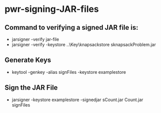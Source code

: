 # pwr-signing-JAR-files

## Command to verifying a signed JAR file is:
  
* jarsigner -verify jar-file
* jarsigner -verify -keystore ..\Key\knapsackstore sknapsackProblem.jar

## Generate Keys

* keytool -genkey -alias signFiles -keystore examplestore

## Sign the JAR File

* jarsigner -keystore examplestore -signedjar sCount.jar Count.jar signFiles 